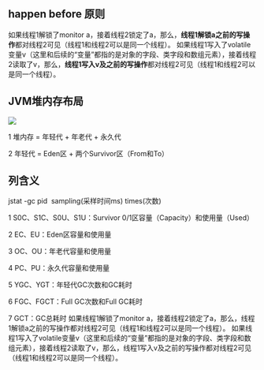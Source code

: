 ## happen before 原则

如果线程1解锁了monitor a，接着线程2锁定了a，那么，**线程1解锁a之前的写操作**都对线程2可见（线程1和线程2可以是同一个线程）。
如果线程1写入了volatile变量v（这里和后续的“变量”都指的是对象的字段、类字段和数组元素），接着线程2读取了v，那么，**线程1写入v及之前的写操作**都对线程2可见（线程1和线程2可以是同一个线程）。

## JVM堆内存布局

![](http://static.open-open.com/lib/uploadImg/20140128/20140128214841_435.jpg)


1	堆内存 = 年轻代 + 年老代 + 永久代

2	年轻代 = Eden区 + 两个Survivor区（From和To）

## 列含义

jstat -gc pid  sampling(采样时间ms) times(次数)

1	S0C、S1C、S0U、S1U：Survivor 0/1区容量（Capacity）和使用量（Used） 

2	EC、EU：Eden区容量和使用量

3	OC、OU：年老代容量和使用量

4	PC、PU：永久代容量和使用量

5	YGC、YGT：年轻代GC次数和GC耗时

6	FGC、FGCT：Full GC次数和Full GC耗时

7	GCT：GC总耗时
如果线程1解锁了monitor a，接着线程2锁定了a，那么，线程1解锁a之前的写操作都对线程2可见（线程1和线程2可以是同一个线程）。
如果线程1写入了volatile变量v（这里和后续的“变量”都指的是对象的字段、类字段和数组元素），接着线程2读取了v，那么，线程1写入v及之前的写操作都对线程2可见（线程1和线程2可以是同一个线程）。
